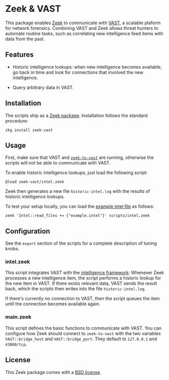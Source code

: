 # Zeek & VAST

This package enables [Zeek](https://zeek.org) to communicate with [VAST][vast],
a scalable plaform for network forensics. Combining VAST and Zeek allows threat
hunters to automate routine tasks, such as correlating new intelligence feed
items with data from the past.

## Features

- Historic intelligence lookups: when new intelligence becomes available,
  go back in time and look for connections that involved the new intelligence.

- Query arbitrary data in VAST.

## Installation

The scripts ship as a [Zeek package][zeek-pkg-mgr]. Installation follows the
standard procedure:

```shell
zkg install zeek-vast
```

## Usage

First, make sure that VAST and [`zeek-to-vast`][zeek-to-vast] are running,
otherwise the scripts will not be able to communicate with VAST.

To enable historic intelligence lookups, just load the following script:

```bro
@load zeek-vast/intel.zeek
```

Zeek then generates a new file `historic-intel.log` with the results of historic
intelligence lookups.

To test your setup locally, you can load the [example intel file](example.intel)
as follows:

```shell
zeek 'Intel::read_files += {"example.intel"}' scripts/intel.zeek
```

## Configuration

See the `export` section of the scripts for a complete description of tuning
knobs.

### intel.zeek

This script integrates VAST with the [intelligence framework][intel-framework]:
Whenever Zeek processes a new intelligence item, the script performs a historic
lookup for the new item in VAST. If there exists relevant data, VAST sends the
result back, which the scripts then writes into the file `historic-intel.log`.

If there's currently no connection to VAST, then the script queues the item
until the connection becomes available again.

### main.zeek

This script defines the basic functions to communicate with VAST. You can
configure how Zeek should connect to `zeek-to-vast` with the two variables
`VAST::bridge_host` and `VAST::bridge_port`. They default to `127.0.0.1` and
`43000/tcp`.

## License

This Zeek package comes with a [BSD license](LICENSE).

[vast]: https://github.com/tenzir/vast
[intel-framework]: https://docs.zeek.org/en/stable/frameworks/intel.html
[zeek-to-vast]: https://github.com/tenzir/zeek-vast/tree/master/zeek-to-vast
[zeek-pkg-mgr]: https://docs.zeek.org/projects/package-manager
